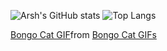 ![Arsh's GitHub stats](https://github-readme-stats.vercel.app/api?username=iarshtejay&count_private=true&hide=prs,issues)
![Top Langs](https://github-readme-stats.vercel.app/api/top-langs/?username=iarshtejay)


<div class="tenor-gif-embed" data-postid="22335472" data-share-method="host" data-aspect-ratio="1" data-width="100%"><a href="https://tenor.com/view/bongo-cat-gif-22335472">Bongo Cat GIF</a>from <a href="https://tenor.com/search/bongo+cat-gifs">Bongo Cat GIFs</a></div> <script type="text/javascript" async src="https://tenor.com/embed.js"></script>

<!--
**iarshtejay/iarshtejay** is a ✨ _special_ ✨ repository because its `README.md` (this file) appears on your GitHub profile.

Here are some ideas to get you started:

- 🔭 I’m currently working on ...
- 🌱 I’m currently learning ...
- 👯 I’m looking to collaborate on ...
- 🤔 I’m looking for help with ...
- 💬 Ask me about ...
- 📫 How to reach me: ...
- 😄 Pronouns: ...
- ⚡ Fun fact: ...
-->
